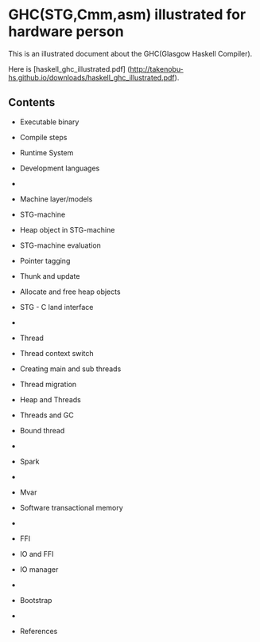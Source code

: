 GHC(STG,Cmm,asm) illustrated for hardware person
================================================

This is an illustrated document about the GHC(Glasgow Haskell Compiler).

Here is [haskell_ghc_illustrated.pdf]
(http://takenobu-hs.github.io/downloads/haskell_ghc_illustrated.pdf).


Contents
--------

- Executable binary
- Compile steps
- Runtime System
- Development languages

-
- Machine layer/models
- STG-machine
- Heap object in STG-machine
- STG-machine evaluation
- Pointer tagging
- Thunk and update
- Allocate and free heap objects
- STG - C land interface

-
- Thread
- Thread context switch
- Creating main and sub threads
- Thread migration
- Heap and Threads
- Threads and GC
- Bound thread

-
- Spark

-
- Mvar
- Software transactional memory

-
- FFI
- IO and FFI
- IO manager

-
- Bootstrap
 
-
- References




